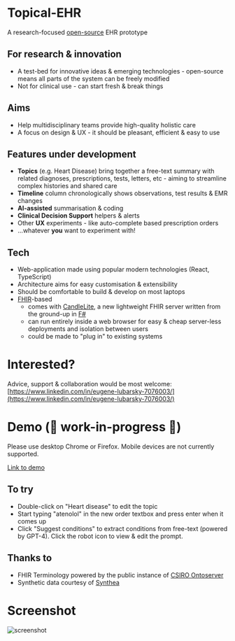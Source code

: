 # Topical-EHR

A research-focused [open-source](https://github.com/topical-ehr/topical-ehr) EHR prototype

## For research & innovation

* A test-bed for innovative ideas & emerging technologies - open-source means all parts of the system can be freely modified
* Not for clinical use - can start fresh & break things

## Aims

* Help multidisciplinary teams provide high-quality holistic care
* A focus on design & UX - it should be pleasant, efficient & easy to use


## Features under development

* **Topics** (e.g. Heart Disease) bring together a free-text summary with related diagnoses, prescriptions, tests, letters, etc - aiming to streamline complex histories and shared care
* **Timeline** column chronologically shows observations, test results & EMR changes
* **AI-assisted** summarisation & coding
* **Clinical Decision Support** helpers & alerts
* Other **UX** experiments - like auto-complete based prescription orders
* ...whatever **you** want to experiment with!

## Tech

* Web-application made using popular modern technologies (React, TypeScript)
* Architecture aims for easy customisation & extensibility
* Should be comfortable to build & develop on most laptops
* [FHIR](https://www.hl7.org/fhir/)-based
    * comes with [CandleLite](https://github.com/topical-ehr/candlelite), a new lightweight FHIR server written from the ground-up in [F#](https://fsharp.org/)
    * can run entirely inside a web browser for easy & cheap server-less deployments and isolation between users
    * could be made to "plug in" to existing systems

# Interested?

Advice, support & collaboration would be most welcome: [https://www.linkedin.com/in/eugene-lubarsky-7076003/](https://www.linkedin.com/in/eugene-lubarsky-7076003/)

# Demo (🚧 work-in-progress 🚧)

Please use desktop Chrome or Firefox. Mobile devices are not currently supported.

[Link to demo](https://topicalehr-demo.vercel.app/patient/3)

## To try
* Double-click on "Heart disease" to edit the topic
* Start typing "atenolol" in the new order textbox and press enter when it comes up
* Click "Suggest conditions" to extract conditions from free-text (powered by GPT-4). Click the robot icon to view & edit the prompt.

## Thanks to
* FHIR Terminology powered by the public instance of [CSIRO Ontoserver](https://ontoserver.csiro.au/)
* Synthetic data courtesy of [Synthea](https://synthetichealth.github.io/synthea/)

# Screenshot


<img alt="screenshot" src="https://github.com/topical-ehr/website/assets/932521/9c536155-2f74-40ca-9d7d-3f075465bff5">

